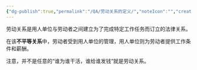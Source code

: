 ```yaml
---
{"dg-publish":true,"permalink":"/QA/劳动关系的定义/","noteIcon":"","created":"2025-03-27T18:18:17.989+08:00"}
---
```


劳动关系是用人单位与劳动者之间建立为了完成特定工作任务而订立的法律关系。

在该**不平等关系**中，劳动者受到用人单位的管理，用人单位则为劳动者提供工作条件和薪酬。

注意，并不是任意的“谁为谁干活，谁给谁发钱“就是劳动关系。